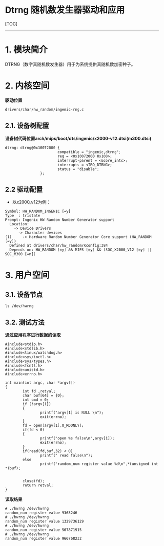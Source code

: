 Dtrng 随机数发生器驱动和应用
=========================
[TOC]
<!-- toc -->

----

# 1. 模块简介

DTRNG（数字真随机数发生器）用于为系统提供真随机数加密种子。

# 2. 内核空间

**驱动位置**

```
drivers/char/hw_random/ingenic-rng.c
```

## 2.1. 设备树配置

**设备树代码位置arch/mips/boot/dts/ingenic/x2000-v12.dtsi(m300.dtsi)**

```
dtrng: dtrng@0x10072000 {
                        compatible = "ingenic,dtrng";
                        reg = <0x10072000 0x100>;
                        interrupt-parent = <&core_intc>;
                        interrupts = <IRQ_DTRNG>;
                        status = "disable";
                };
```

## 2.2 驱动配置
* 以x2000_v12为例：
```
Symbol: HW_RANDOM_INGENIC [=y]                                              
Type  : tristate                                                            
Prompt: Ingenic HW Random Number Generator support                          
  Location:                                                                 
    -> Device Drivers                                                       
      -> Character devices                                                  
(1)     -> Hardware Random Number Generator Core support (HW_RANDOM [=y])   
  Defined at drivers/char/hw_random/Kconfig:384                             
  Depends on: HW_RANDOM [=y] && MIPS [=y] && (SOC_X2000_V12 [=y] || SOC_M300 [=n])
```

# 3. 用户空间

## 3.1. 设备节点

```
ls /dev/hwrng
```

## 3.2. 测试方法

**通过应用程序进行数据的读取**

```
#include<stdio.h>
#include<stdlib.h>
#include<linux/watchdog.h>
#include<sys/ioctl.h>
#include<sys/types.h>
#include<fcntl.h>
#include<unistd.h>
#include<errno.h>

int main(int argc, char *argv[])
{
        int fd ,retval;
        char buf[64] = {0};
        int cmd = 0;
        if (!argv[1])
        {
                printf("argv[1] is NULL \n");
                exit(errno);
        }
        fd = open(argv[1],O_RDONLY);
        if(fd < 0)
        {
                printf("open %s false\n",argv[1]);
                exit(errno);
        }
        if(read(fd,buf,32) < 0)
                printf(" read false\n");
        else
                printf("random_num register value %d\n",*(unsigned int *)buf);


        close(fd);
        return retval;
}
```

**读取结果**

```
# ./hwrng /dev/hwrng 
random_num register value 9363246
# ./hwrng /dev/hwrng 
random_num register value 1329736129
# ./hwrng /dev/hwrng 
random_num register value 567871915
# ./hwrng /dev/hwrng 
random_num register value 966768232
```



